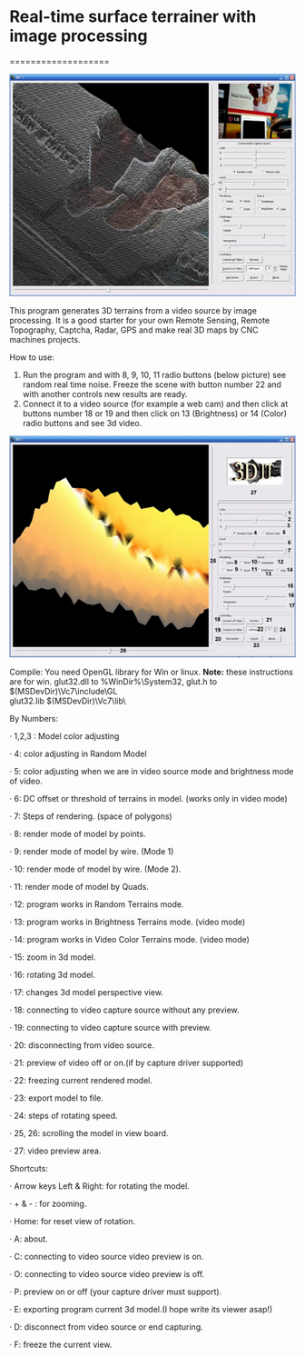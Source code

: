 # Real-time surface terrainer with image processing
===================

![](screen-shot.jpg)


This program generates 3D terrains from a video source by image processing. It is a good starter for your own Remote Sensing, Remote Topography, Captcha, Radar, GPS and make real 3D maps by CNC machines projects.

How to use:

 1. Run the program and with 8, 9, 10, 11 radio buttons (below picture) see random real time noise. Freeze the scene with button number 22 and with another controls new results are ready.
 2. Connect it to a video source (for example a web cam) and then click at buttons number 18 or 19 and then click on 13 (Brightness) or 14 (Color) radio buttons and see 3d video.

![](help-shot.jpg)


Compile:
You need OpenGL library for Win or linux.
**Note:** these instructions are for win.
glut32.dll to %WinDir%\System32,
glut.h     to $(MSDevDir)\Vc7\include\GL\
glut32.lib $(MSDevDir)\Vc7\lib\

By Numbers:

·        1,2,3 : Model color adjusting

·        4: color adjusting in Random Model

·        5: color adjusting when we are in video source mode and brightness mode of video.

·        6: DC offset or threshold of terrains in model. (works only in video mode)

·        7: Steps of rendering. (space of polygons)

·        8: render mode of model by points.

·        9: render mode of model by wire. (Mode 1)

·        10: render mode of model by wire. (Mode 2).

·        11: render mode of model by Quads.

·        12: program works in Random Terrains mode.

·        13: program works in Brightness Terrains mode. (video mode)

·        14: program works in Video Color Terrains mode. (video mode)

·        15: zoom in 3d model.

·        16: rotating 3d model.

·        17: changes 3d model perspective view.

·        18: connecting to video capture source without any preview.

·        19: connecting to video capture source with preview.

·        20: disconnecting from video source.

·        21: preview of video off or on.(if by capture driver supported)

·        22: freezing current rendered model.

·        23: export model to file.

·        24: steps of rotating speed.

·        25, 26: scrolling the model in view board.

·        27: video preview area.

 

Shortcuts:

·        Arrow keys Left & Right: for rotating the model.

·        + & - : for zooming.

·        Home: for reset view of rotation.

·        A: about.

·        C: connecting to video source video preview is on.

·        O: connecting to video source video preview is off.

·        P: preview on or off (your capture driver must support).

·        E: exporting program current 3d model.(I hope write its viewer asap!)

·        D: disconnect from video source or end capturing.

·        F: freeze the current view.
